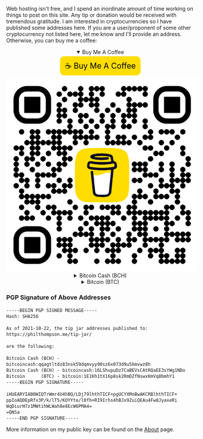 
[//]: # (gen-title: Tip Jar)

[//]: # (gen-keywords: tip jar, donation, cryptocurrency, blog, author)

[//]: # (gen-description: Tip Jar — philthompson.me)

[//]: # (gen-meta-end)

Web hosting isn't free, and I spend an inordinate amount of time working on things to post on this site.  Any tip or donation would be received with tremendous gratitude.  I am interested in cryptocurrencies so I have published some addresses here.  If you are a user/proponent of some other cryptocurrency not listed here, let me know and I'll provide an address.  Otherwise, you can buy me a coffee:

<details open style="text-align: center">
	<summary>Buy Me A Coffee</summary>
	<p>
		<a style="height:3rem; background-color:rgb(255, 221, 0); padding:0.8rem; text-align:center; border-radius:0.7rem; text-decoration:none; color:black; font-size:1.3rem;" target="_blank" href="https://www.buymeacoffee.com/philthompson.me">☕️ Buy Me A Coffee</a>
	</p>
	<a target="_blank" href="https://www.buymeacoffee.com/philthompson.me">
		<img style="padding:0; border:5px solid white;" class="width-resp-25-40 center-block" src="buymeacoffee-qr.png" title="buymeacoffee.com" alt="https://www.buymeacoffee.com/philthompson.me"/>
	</a>
</details>

<details style="text-align: center; cursor:pointer">
	<summary>Bitcoin Cash (BCH)</summary>
	<p>Please make sure only your intended QR code is visible.<br/>ONLY send BCH to this address.</p>
	<img style="" class="width-resp-25-40 center-block" src="BCH-tips.png" title="BCH Tip Address" alt="BCH Tip Address bitcoincash:qqagtltdz83nsk59dqmvyy90sz6x073d9u5kmvwz8h"/>
	<a href="bitcoincash:qqagtltdz83nsk59dqmvyy90sz6x073d9u5kmvwz8h">bitcoincash:qqagtltdz83nsk59dqmvyy90sz6x073d9u5kmvwz8h</a>
	<a href="bitcoincash:16LShupuDz7CaBEVsCAtRQaEE3sYWg1NDo">bitcoincash:16LShupuDz7CaBEVsCAtRQaEE3sYWg1NDo</a>
</details>

<details style="text-align: center">
	<summary>Bitcoin (BTC)</summary>
	<p>Please make sure only your intended QR code is visible.<br/>ONLY send BTC to this address.</p>
	<img style="" class="width-resp-25-40 center-block" src="BTC-tips.png" title="BTC Tip Address" alt="BTC Tip Address bitcoin:1E1Kh1tX16p8sk2RmDZfNswxKmVq8bmhY1"/>
	<a href="bitcoin:1E1Kh1tX16p8sk2RmDZfNswxKmVq8bmhY1">bitcoin:1E1Kh1tX16p8sk2RmDZfNswxKmVq8bmhY1</a>
</details>

### PGP Signature of Above Addresses

	-----BEGIN PGP SIGNED MESSAGE-----
	Hash: SHA256

	As of 2021-10-22, the tip jar addresses published to:
	https://philthompson.me/tip-jar/

	are the following:

	Bitcoin Cash (BCH) - bitcoincash:qqagtltdz83nsk59dqmvyy90sz6x073d9u5kmvwz8h
	Bitcoin Cash (BCH) - bitcoincash:16LShupuDz7CaBEVsCAtRQaEE3sYWg1NDo
	Bitcoin      (BTC) - bitcoin:1E1Kh1tX16p8sk2RmDZfNswxKmVq8bmhY1
	-----BEGIN PGP SIGNATURE-----

	iHUEARYIAB0WIQTrWmr4U4hBQ/LDj79lhthTICF+pgUCYXMoBwAKCRBlhthTICF+
	ppIoAQDEpRfx3P/k/lT5/KOYYte/l0fh+RI9Irhs4hBJx9ZuiQEAu4Fw8JyaxeRi
	WqDiurH7z1MWtihWLWah8e8EcW6PMA4=
	=QNSa
	-----END PGP SIGNATURE-----

More information on my public key can be found on the <a target="_blank" href="${SITE_ROOT_REL}/about/">About</a> page.
